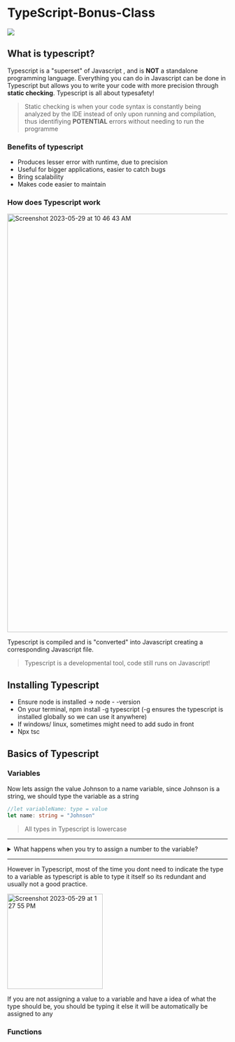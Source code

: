 # TypeScript-Bonus-Class

![](https://media.giphy.com/media/mCRJDo24UvJMA/giphy.gif)
## What is typescript? 
Typescript is a "superset" of Javascript , and is **NOT** a standalone programming language. Everything you can do in Javascript can be done in Typescript but allows you to write your code with more precision through **static checking**. 
Typescript is all about typesafety!

> Static checking is when your code syntax is constantly being analyzed by the IDE instead of only upon running and compilation, thus identifiying **POTENTIAL** errors without needing to run the programme

### Benefits of typescript 
- Produces lesser error with runtime, due to precision
- Useful for bigger applications, easier to catch bugs 
- Bring scalability
- Makes code easier to maintain

### How does Typescript work

<img width="958" alt="Screenshot 2023-05-29 at 10 46 43 AM" src="https://github.com/Eileenpngg/TypeScript-Bonus-Class/assets/77367030/6759e3ab-0029-4399-81e8-403833041e85">

Typescript is compiled and is "converted" into Javascript creating a corresponding Javascript file.
> Typescript is a developmental tool, code still runs on Javascript!

## Installing Typescript
- Ensure node is installed -> node - -version
- On your terminal, npm install -g typescript (-g ensures the typescript is installed globally so we can use it anywhere)
- If windows/ linux, sometimes might need to add sudo in front
- Npx tsc

## Basics of Typescript 

### Variables 
Now lets assign the value Johnson to a name variable, since Johnson is a string, we should type the variable as a string
```typescript
//let variableName: type = value 
let name: string = "Johnson" 
```
> All types in Typescript is lowercase

---

<details>
<summary> What happens when you try to assign a number to the variable? </summary>
<br>
<img width="504" alt="Screenshot 2023-05-29 at 1 18 26 PM" src="https://github.com/Eileenpngg/TypeScript-Bonus-Class/assets/77367030/1468a657-b945-43ee-b378-c1d0c8925ab1">
  
It will cause the error above because the variable is of type string and is expecting a string as a value instead of a number

</details>

---

However in Typescript, most of the time you dont need to indicate the type to a variable as typescript is able to type it itself so its redundant and usually not a good practice.

<img width="218" alt="Screenshot 2023-05-29 at 1 27 55 PM" src="https://github.com/Eileenpngg/TypeScript-Bonus-Class/assets/77367030/71976c46-1bd2-45b4-b968-9a0e15bafbf3">




If you are not assigning a value to a variable and have a idea of what the type should be, you should be typing it else it will be automatically be assigned to any

### Functions 




